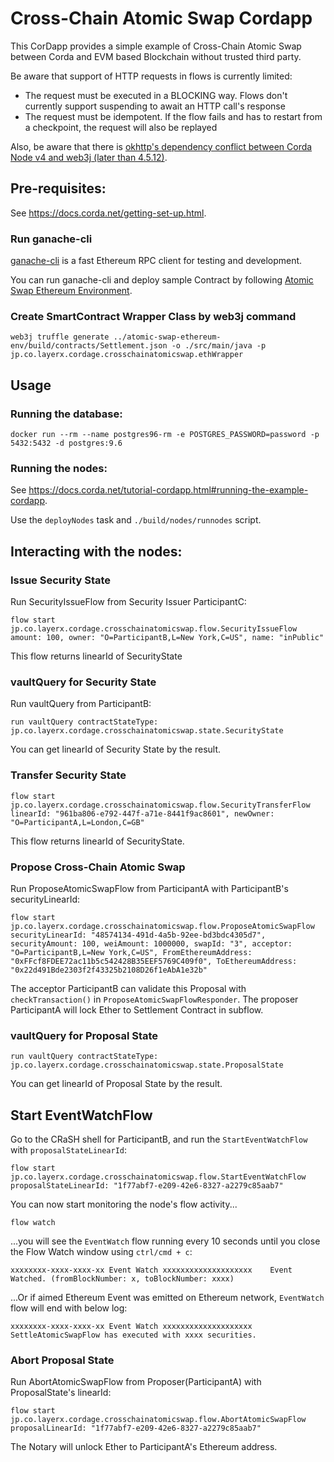 # Cross-Chain Atomic Swap Cordapp
This CorDapp provides a simple example of Cross-Chain Atomic Swap between Corda and EVM based Blockchain without trusted third party.

Be aware that support of HTTP requests in flows is currently limited:

- The request must be executed in a BLOCKING way. Flows don't currently support suspending to await an HTTP call's response
- The request must be idempotent. If the flow fails and has to restart from a checkpoint, the request will also be replayed

Also, be aware that there is [okhttp's dependency conflict between Corda Node v4 and web3j (later than 4.5.12)](https://github.com/web3j/web3j/issues/1167).


## Pre-requisites:
  
See https://docs.corda.net/getting-set-up.html.

### Run ganache-cli
[ganache-cli](https://github.com/trufflesuite/ganache-cli) is a fast Ethereum RPC client for testing and development.

You can run ganache-cli and deploy sample Contract by following [Atomic Swap Ethereum Environment](../atomic-swap-ethereum-env/README.md).

### Create SmartContract Wrapper Class by web3j command
 
```
web3j truffle generate ../atomic-swap-ethereum-env/build/contracts/Settlement.json -o ./src/main/java -p jp.co.layerx.cordage.crosschainatomicswap.ethWrapper
```

## Usage

### Running the database:
```
docker run --rm --name postgres96-rm -e POSTGRES_PASSWORD=password -p 5432:5432 -d postgres:9.6
```

### Running the nodes:

See https://docs.corda.net/tutorial-cordapp.html#running-the-example-cordapp.

Use the `deployNodes` task and `./build/nodes/runnodes` script.

## Interacting with the nodes:

### Issue Security State
Run SecurityIssueFlow from Security Issuer ParticipantC:

```
flow start jp.co.layerx.cordage.crosschainatomicswap.flow.SecurityIssueFlow amount: 100, owner: "O=ParticipantB,L=New York,C=US", name: "inPublic"
```
This flow returns linearId of SecurityState

### vaultQuery for Security State
Run vaultQuery from ParticipantB:

```
run vaultQuery contractStateType: jp.co.layerx.cordage.crosschainatomicswap.state.SecurityState
```
You can get linearId of Security State by the result.

### Transfer Security State

```
flow start jp.co.layerx.cordage.crosschainatomicswap.flow.SecurityTransferFlow linearId: "961ba806-e792-447f-a71e-8441f9ac8601", newOwner: "O=ParticipantA,L=London,C=GB"
```

This flow returns linearId of SecurityState.

### Propose Cross-Chain Atomic Swap
Run ProposeAtomicSwapFlow from ParticipantA with ParticipantB's securityLinearId:

```
flow start jp.co.layerx.cordage.crosschainatomicswap.flow.ProposeAtomicSwapFlow securityLinearId: "48574134-491d-4a5b-92ee-bd3bdc4305d7", securityAmount: 100, weiAmount: 1000000, swapId: "3", acceptor: "O=ParticipantB,L=New York,C=US", FromEthereumAddress: "0xFFcf8FDEE72ac11b5c542428B35EEF5769C409f0", ToEthereumAddress: "0x22d491Bde2303f2f43325b2108D26f1eAbA1e32b"
```

The acceptor ParticipantB can validate this Proposal with `checkTransaction()` in `ProposeAtomicSwapFlowResponder`.
The proposer ParticipantA will lock Ether to Settlement Contract in subflow.

### vaultQuery for Proposal State
```
run vaultQuery contractStateType: jp.co.layerx.cordage.crosschainatomicswap.state.ProposalState
```

You can get linearId of Proposal State by the result.

## Start EventWatchFlow

Go to the CRaSH shell for ParticipantB, and run the `StartEventWatchFlow` with `proposalStateLinearId`:

    flow start jp.co.layerx.cordage.crosschainatomicswap.flow.StartEventWatchFlow proposalStateLinearId: "1f77abf7-e209-42e6-8327-a2279c85aab7"

You can now start monitoring the node's flow activity...

    flow watch

...you will see the `EventWatch` flow running every 10 seconds until you close the Flow Watch window using `ctrl/cmd + c`:

    xxxxxxxx-xxxx-xxxx-xx Event Watch xxxxxxxxxxxxxxxxxxxx    Event Watched. (fromBlockNumber: x, toBlockNumber: xxxx)

...Or if aimed Ethereum Event was emitted on Ethereum network, `EventWatch` flow will end with below log:

    xxxxxxxx-xxxx-xxxx-xx Event Watch xxxxxxxxxxxxxxxxxxxx    SettleAtomicSwapFlow has executed with xxxx securities.

### Abort Proposal State
Run AbortAtomicSwapFlow from Proposer(ParticipantA) with ProposalState's linearId:

```
flow start jp.co.layerx.cordage.crosschainatomicswap.flow.AbortAtomicSwapFlow proposalLinearId: "1f77abf7-e209-42e6-8327-a2279c85aab7"
```

The Notary will unlock Ether to ParticipantA's Ethereum address.
